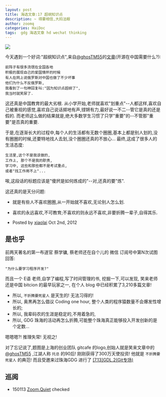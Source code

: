 ```yaml
---
layout: post
title: 海选文章:17 超纲知识点
description: ~ 得要相信,大妈法眼
author: zoomq
categories: HaiDoc
tags:  gdg 海选文章 hd wechat thinking
---
```



![](http://ww3.sinaimg.cn/bmiddle/795bf814gw1ec539tgrazj20cm06kq36.jpg)



今天遇到一个好词:"超纲知识点",来自[@ghosTM55](https://twitter.com/ghosTM55)的[文章](http://blog.gitcafe.com/99.html)(开源在中国需要什么?):

    前阵子有很多流氓在全国各地
    积极的展现自己的爱国情怀的时候
    有人在网上说俄罗斯对中国也做了不少坏事
    他们为什么不反俄罗斯,
    我看到了一句神回复叫:"因为知识点超纲了",
    我当时就笑尿了. 

这还真是中国教育的最大劣根. 
从小学开始,老师就喜欢"划重点"--人都这样,喜欢自己被重视的感觉,喜欢自己说话掷地有声,铿锵有力,最好说一不二--管它是真的还是假的. 
而老师这么做的结果就是,绝大多数学生习惯了只学"重要"的--不管那"重要"是否真的重要. 

<!--more-->

于是,在逐渐长大的过程中,每个人的生活都有无数个圈圈,基本上都是别人划的,没有圈圈的时候,还要特地找人去划,没个圈圈还真的不放心... 
最终,这成了很多人的生活态度:

    生活里,这个不是我该做的,
    工作上, 那个不是我的职责,
    学习中, 这些和那些都不是考试重点,
    或者"找工作用不上"... 

唉,这段话的标题应该是"傻屄是如何炼成的"--对,还真的要"炼". 

这还真的是天分问题:

- 就是有些人不喜欢圈圈,从一开始就不喜欢,无论别人怎么划. 
- 喜欢的永远喜欢,不可教育;不喜欢的则永远不喜欢,非要折腾一辈子,自得其乐. 


- Posted by [xiaolai](http://xiaolai.github.io/blog/2012/10/02/chao-gang-zhi-shi-dian/) Oct 2nd, 2012 


## 是也乎

前两天著名的第一布道官 蔡学镛, 蔡老师还在自个儿的 微信 订阅号中第N次试图回答:

    "为什么要学习程序开发?"

而且一个 E语 老师,自学了编程,写了时间管理的书,
挖掘一下,可以发现, 笑来老师还是中国 bitcion 的最早玩家之一,
在个人 blog 中已经积累了3,210多篇文章!

- 所以, `不折腾要死星人` 是天生的! 无法习得的!
- 所以, 奥黒再怎么倡议 Coding one hour, 整个人类的程序猿数量不会爆发性增长的;
- 所以, 我辈码农的生涯是稳定的,不用着急的,
- 所以, GDG 珠海的活动再怎么折腾,可能整个珠海真正能够投入开发创新的是个定数...

嗯嗯嗯?! 推理失常! 无视之!


对了忘记说了,题图是上海的创业团队 gitcafe 的logo,创始人就是笑来文章中的
[@ghosTM55](https://twitter.com/ghosTM55) ,江湖人称 `托总` 的90后!
刚刚获得了300万天使投资!
他就是 `不折腾要死星人` 的典范!
而且受邀来过珠海GDG 进行了 [[7.13]GDL.2(Git专场)](http://www.chinagdg.com/thread-2674-1-1.html)







## 巡阅
- 150113 [Zoom.Quiet](http://zoomquiet.io/) checked




